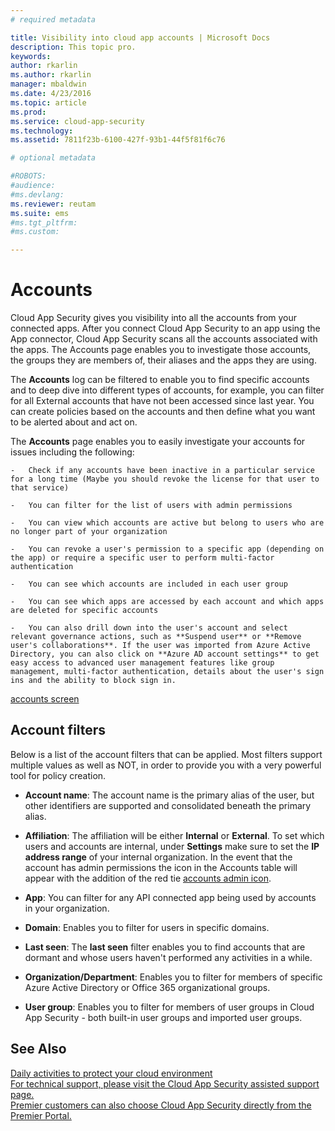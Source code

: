 ```yaml
---
# required metadata

title: Visibility into cloud app accounts | Microsoft Docs
description: This topic pro.
keywords:
author: rkarlin
ms.author: rkarlin
manager: mbaldwin
ms.date: 4/23/2016
ms.topic: article
ms.prod:
ms.service: cloud-app-security
ms.technology:
ms.assetid: 7811f23b-6100-427f-93b1-44f5f81f6c76

# optional metadata

#ROBOTS:
#audience:
#ms.devlang:
ms.reviewer: reutam
ms.suite: ems
#ms.tgt_pltfrm:
#ms.custom:

---
```

# Accounts
Cloud App Security gives you visibility into all the accounts from your connected apps. After you connect Cloud App Security to an app using the App connector, Cloud App Security scans all the accounts associated with the apps. The Accounts page enables you to investigate those accounts, the groups they are members of, their aliases and the apps they are using. 


The **Accounts** log can be filtered to enable you to find specific accounts and to deep dive into different types of accounts, for example, you can filter for all External accounts that have not been accessed since last year. You can create policies based on the accounts and then define what you want to be alerted about and act on. 

The **Accounts** page enables you to easily investigate your accounts for issues including the following:  

    -   Check if any accounts have been inactive in a particular service for a long time (Maybe you should revoke the license for that user to that service)  

    -   You can filter for the list of users with admin permissions  

    -   You can view which accounts are active but belong to users who are no longer part of your organization  

    -   You can revoke a user's permission to a specific app (depending on the app) or require a specific user to perform multi-factor authentication
    
    -   You can see which accounts are included in each user group  

    -   You can see which apps are accessed by each account and which apps are deleted for specific accounts
    
    -   You can also drill down into the user's account and select relevant governance actions, such as **Suspend user** or **Remove user's collaborations**. If the user was imported from Azure Active Directory, you can also click on **Azure AD account settings** to get easy access to advanced user management features like group management, multi-factor authentication, details about the user's sign ins and the ability to block sign in.

[accounts screen](./media/accounts-page.png)

## Account filters
Below is a list of the account filters that can be applied. Most filters support multiple values as well as NOT, in order to provide you with a very powerful tool for policy creation.  
  
- **Account name**: The account name is the primary alias of the user, but other identifiers are supported and consolidated beneath the primary alias.

- **Affiliation**: The affiliation will be either **Internal** or **External**. To set which users and accounts are internal, under **Settings** make sure to set the **IP address range** of your internal organization. In the event that the account has admin permissions the icon in the Accounts table will appear with the addition of the red tie [accounts admin icon](./media/accounts-admin-icon.png).

- **App**: You can filter for any API connected app being used by accounts in your organization.

- **Domain**: Enables you to filter for users in specific domains.

- **Last seen**: The **last seen** filter enables you to find accounts that are dormant and whose users haven't performed any activities in a while.

- **Organization/Department**: Enables you to filter for members of specific Azure Active Directory or Office 365 organizational groups.

- **User group**: Enables you to filter for members of user groups in Cloud App Security - both built-in user groups and imported user groups.


## See Also  
[Daily activities to protect your cloud environment](daily-activities-to-protect-your-cloud-environment.md)   
[For technical support, please visit the Cloud App Security assisted support page.](http://support.microsoft.com/oas/default.aspx?prid=16031)   
[Premier customers can also choose Cloud App Security directly from the Premier Portal.](https://premier.microsoft.com/)  
  
  